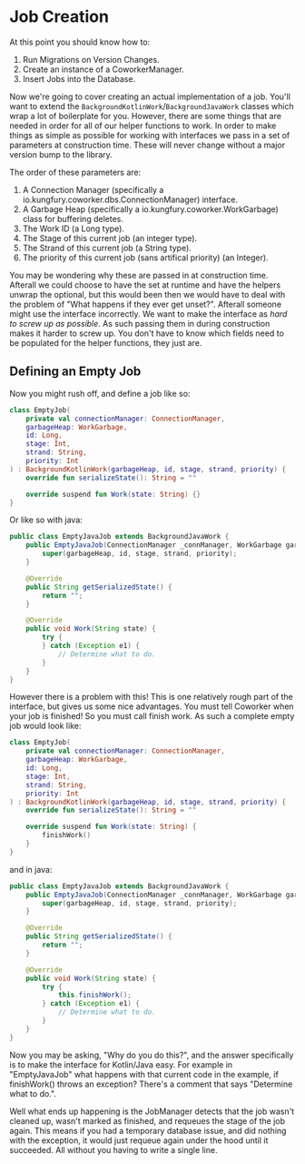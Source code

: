# Job Creation #

At this point you should know how to:

1. Run Migrations on Version Changes.
2. Create an instance of a CoworkerManager.
3. Insert Jobs into the Database.

Now we're going to cover creating an actual implementation of a job. You'll
want to extend the `BackgroundKotlinWork`/`BackgroundJavaWork` classes which
wrap a lot of boilerplate for you. However, there are some things that are
needed in order for all of our helper functions to work. In order to make
things as simple as possible for working with interfaces we pass in a set
of parameters at construction time. These will never change without a major
version bump to the library.

The order of these parameters are:

1. A Connection Manager (specifically a io.kungfury.coworker.dbs.ConnectionManager) interface.
2. A Garbage Heap (specifically a io.kungfury.coworker.WorkGarbage) class for buffering deletes.
3. The Work ID (a Long type).
4. The Stage of this current job (an integer type).
5. The Strand of this current job (a String type).
6. The priority of this current job (sans artifical priority) (an Integer).

You may be wondering why these are passed in at construction time. Afterall we could choose
to have the set at runtime and have the helpers unwrap the optional,
but this would been then we would have to deal with the problem
of "What happens if they ever get unset?". Afterall someone might use the interface incorrectly.
We want to make the interface as _hard to screw up as possible_. As such passing them in during
construction makes it harder to screw up. You don't have to know which fields need to be populated
for the helper functions, they just are.

## Defining an Empty Job ##

Now you might rush off, and define a job like so:

```kotlin
class EmptyJob(
    private val connectionManager: ConnectionManager,
    garbageHeap: WorkGarbage,
    id: Long,
    stage: Int,
    strand: String,
    priority: Int
) : BackgroundKotlinWork(garbageHeap, id, stage, strand, priority) {
    override fun serializeState(): String = ""

    override suspend fun Work(state: String) {}
}
```

Or like so with java:

```java
public class EmptyJavaJob extends BackgroundJavaWork {
    public EmptyJavaJob(ConnectionManager _connManager, WorkGarbage garbageHeap, long id, int stage, String strand, int priority) {
        super(garbageHeap, id, stage, strand, priority);
    }

    @Override
    public String getSerializedState() {
        return "";
    }

    @Override
    public void Work(String state) {
        try {
        } catch (Exception e1) {
            // Determine what to do.
        }
    }
}
```

However there is a problem with this! This is one relatively rough part of the interface, but gives us
some nice advantages. You must tell Coworker when your job is finished! So you must call finish work.
As such a complete empty job would look like:

```kotlin
class EmptyJob(
    private val connectionManager: ConnectionManager,
    garbageHeap: WorkGarbage,
    id: Long,
    stage: Int,
    strand: String,
    priority: Int
) : BackgroundKotlinWork(garbageHeap, id, stage, strand, priority) {
    override fun serializeState(): String = ""

    override suspend fun Work(state: String) {
        finishWork()
    }
}
```

and in java:

```java
public class EmptyJavaJob extends BackgroundJavaWork {
    public EmptyJavaJob(ConnectionManager _connManager, WorkGarbage garbageHeap, long id, int stage, String strand, int priority) {
        super(garbageHeap, id, stage, strand, priority);
    }

    @Override
    public String getSerializedState() {
        return "";
    }

    @Override
    public void Work(String state) {
        try {
            this.finishWork();
        } catch (Exception e1) {
            // Determine what to do.
        }
    }
}
```

Now you may be asking, "Why do you do this?", and the answer specifically is to make the
interface for Kotlin/Java easy. For example in "EmptyJavaJob" what happens with that current
code in the example, if finishWork() throws an exception? There's a comment that says
"Determine what to do.".

Well what ends up happening is the JobManager detects that the job wasn't cleaned up, wasn't marked
as finished, and requeues the stage of the job again. This means if you had a temporary database issue,
and did nothing with the exception, it would just requeue again under the hood until it succeeded. All without
you having to write a single line.
